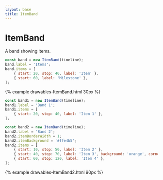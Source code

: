 ```yaml
---
layout: base
title: ItemBand
---
```


# ItemBand

A band showing items.

```javascript
const band = new ItemBand(timeline);
band.label = 'Items';
band.items = [
    { start: 20, stop: 40, label: 'Item' },
    { start: 60, label: 'Milestone' },
];
```

{% example drawables-ItemBand.html 30px %}

```javascript
const band1 = new ItemBand(timeline);
band1.label = 'Band 1';
band1.items = [
    { start: 20, stop: 40, label: 'Item 1' },
];

const band2 = new ItemBand(timeline);
band2.label = 'Band 2';
band2.itemBorderWidth = 1;
band2.itemBackground = '#ffe4b5';
band2.items = [
    { start: 10, stop: 50, label: 'Item 2' },
    { start: 40, stop: 70, label: 'Item 3', background: 'orange', cornerRadius: 5 },
    { start: 60, stop: 120, label: 'Item 4' },
];
```

{% example drawables-ItemBand2.html 90px %}
